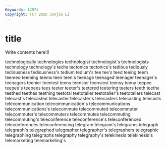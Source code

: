 ```yaml
---
Keywords: 12973
Copyright: (C) 2020 Junjie Li
---
```


# title

Write contents here!!!
 
technologically 
technologies 
technologist
technologist's 
technologists 
technology 
technology's 
techs 
tectonics 
tectonics's 
tedious 
tediously 
tediousness
tediousness's 
tedium 
tedium's 
tee 
tee's 
teed 
teeing 
teem 
teemed 
teeming
teems 
teen 
teen's 
teenage 
teenaged 
teenager 
teenager's 
teenagers 
teenier 
teeniest
teens 
teensier 
teensiest 
teensy 
teeny 
teepee 
teepee's 
teepees 
tees 
teeter
teeter's 
teetered 
teetering 
teeters 
teeth 
teethe 
teethed 
teethes 
teething 
teetotal
teetotaller 
teetotaller's 
teetotallers 
telecast 
telecast's 
telecasted 
telecaster 
telecaster's 
telecasters 
telecasting
telecasts 
telecommunication 
telecommunication's 
telecommunications 
telecommunications's 
telecommute 
telecommuted 
telecommuter 
telecommuter's 
telecommuters
telecommutes 
telecommuting 
telecommuting's 
teleconference 
teleconference's 
teleconferenced 
teleconferences 
teleconferencing 
telegram 
telegram's
telegrams 
telegraph 
telegraph's 
telegraphed 
telegrapher 
telegrapher's 
telegraphers 
telegraphic 
telegraphing 
telegraphs
telegraphy 
telegraphy's 
telekinesis 
telekinesis's 
telemarketing 
telemarketing's 
